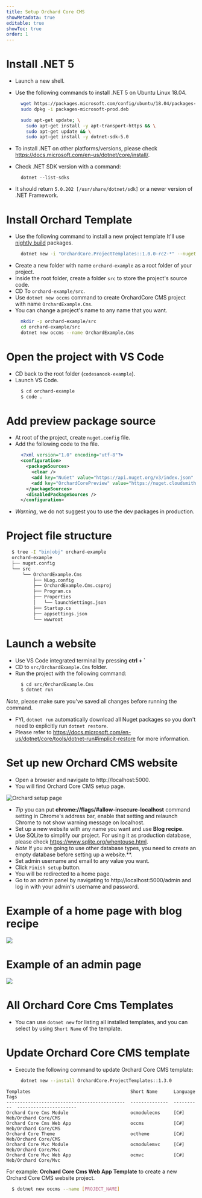 ```yaml
---
title: Setup Orchard Core CMS
showMetadata: true
editable: true
showToc: true
order: 1
---
```


# Install .NET 5
- Launch a new shell.
- Use the following commands to install .NET 5 on Ubuntu Linux 18.04.
  ```sh
    wget https://packages.microsoft.com/config/ubuntu/18.04/packages-microsoft-prod.deb -O packages-microsoft-prod.deb
    sudo dpkg -i packages-microsoft-prod.deb

    sudo apt-get update; \
      sudo apt-get install -y apt-transport-https && \
      sudo apt-get update && \
      sudo apt-get install -y dotnet-sdk-5.0
  ```

- To install .NET on other platforms/versions, please check https://docs.microsoft.com/en-us/dotnet/core/install/.
- Check .NET SDK version with a command:
  ```
    dotnet --list-sdks
  ```
- It should return `5.0.202 [/usr/share/dotnet/sdk]` or a newer version of .NET Framework.

# Install Orchard Template
- Use the following command to install a new project template
  It'll use [nightly build](https://github.com/OrchardCMS/OrchardCore/#build-status) packages.
  ```sh
    dotnet new -i "OrchardCore.ProjectTemplates::1.0.0-rc2-*" --nuget-source https://nuget.cloudsmith.io/orchardcore/preview/v3/index.json
  ```
- Create a new folder with name `orchard-example` as a root folder of your project.
- Inside the root folder, create a folder `src` to store the project's source code.
- CD To `orchard-example/src`.
- Use `dotnet new occms` command to create OrchardCore CMS project with name `OrchardExample.Cms`.
- You can change a project's name to any name that you want.
  ```sh
    mkdir -p orchard-example/src
    cd orchard-example/src
    dotnet new occms --name OrchardExample.Cms
  ```
# Open the project with VS Code
- CD back to the root folder (`codesanook-example`).
- Launch VS Code.
  ```sh
    $ cd orchard-example
    $ code .
  ```
# Add preview package source
- At root of the project, create `nuget.config` file.
- Add the following code to the file.
  ```xml
    <?xml version="1.0" encoding="utf-8"?>
    <configuration>
      <packageSources>
        <clear />
        <add key="NuGet" value="https://api.nuget.org/v3/index.json" />
        <add key="OrchardCorePreview" value="https://nuget.cloudsmith.io/orchardcore/preview/v3/index.json" />
      </packageSources>
      <disabledPackageSources />
    </configuration>
  ```
- *Warning*, we do not suggest you to use the dev packages in production.

# Project file structure
  ```sh
    $ tree -I "bin|obj" orchard-example
    orchard-example
    ├── nuget.config
    └── src
        └── OrchardExample.Cms
            ├── NLog.config
            ├── OrchardExample.Cms.csproj
            ├── Program.cs
            ├── Properties
            │   └── launchSettings.json
            ├── Startup.cs
            ├── appsettings.json
            └── wwwroot
  ```
# Launch a website
- Use VS Code integrated terminal by pressing **ctrl + `**
- CD to `src/OrchardExample.Cms` folder.
- Run the project with the following command:
  ```sh
    $ cd src/OrchardExample.Cms
    $ dotnet run
  ```
*Note*, please make sure you've saved all changes before running the command.
- FYI, `dotnet run` automatically download all Nuget packages so you don't need to explicitly run `dotnet restore`.
- Please refer to https://docs.microsoft.com/en-us/dotnet/core/tools/dotnet-run#implicit-restore for more information.

# Set up new Orchard CMS website
- Open a browser and navigate to http://localhost:5000.
- You will find Orchard Core CMS setup page.

![Orchard setup page](./images/orchard-setup-page.png)
- *Tip* you can put **chrome://flags/#allow-insecure-localhost** command setting in Chrome's address bar, enable that setting and relaunch Chrome to not show warning message on localhost.
- Set up a new website with any name you want and use **Blog recipe**.
- Use SQLite to simplify our project. For using it as production database, please check  https://www.sqlite.org/whentouse.html.
- *Note* If you are going to use other database types,  you need to create an empty database before setting up a website.**.
- Set admin username and email to any value you want.
- Click `Finish setup` button.
- You will be redirected to a home page.
- Go to an admin panel by navigating to http://localhost:5000/admin and log in with your admin's username and password.

# Example of a home page with blog recipe
![](images/orchard-core-cms-home-page.png)

# Example of an admin page
![](images/orchard-core-cms-admin-page.png)

# All Orchard Core Cms Templates
- You can use `dotnet new` for listing all installed templates, and you can select by using `Short Name` of the template.

# Update Orchard Core CMS template
- Execute the following command to update Orchard Core CMS template:
  ```sh
    dotnet new --install OrchardCore.ProjectTemplates::1.3.0
  ```

```
Templates                                     Short Name      Language    Tags
--------------------------------------------  --------------  ----------  ----------------------
Orchard Core Cms Module                       ocmodulecms     [C#]        Web/Orchard Core/CMS
Orchard Core Cms Web App                      occms           [C#]        Web/Orchard Core/CMS
Orchard Core Theme                            octheme         [C#]        Web/Orchard Core/CMS
Orchard Core Mvc Module                       ocmodulemvc     [C#]        Web/Orchard Core/Mvc
Orchard Core Mvc Web App                      ocmvc           [C#]        Web/Orchard Core/Mvc
```

For example:
**Orchard Core Cms Web App Template** to create a new Orchard Core CMS website project.
```sh
  $ dotnet new occms --name [PROJECT_NAME]
```
